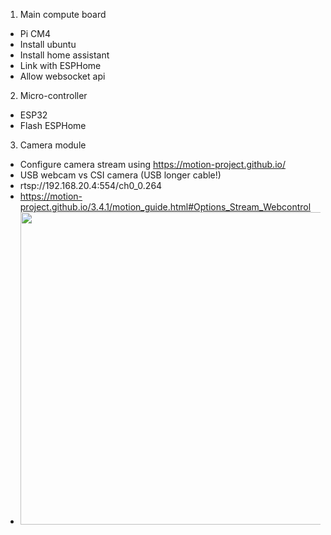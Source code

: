 1. Main compute board
  - Pi CM4
  - Install ubuntu
  - Install home assistant
  - Link with ESPHome
  - Allow websocket api

2. Micro-controller
  - ESP32
  - Flash ESPHome

3. Camera module
  - Configure camera stream using https://motion-project.github.io/
  - USB webcam vs CSI camera (USB longer cable!)
  - rtsp://192.168.20.4:554/ch0_0.264
  - https://motion-project.github.io/3.4.1/motion_guide.html#Options_Stream_Webcontrol
  - <img src=http://yourmotionpc:yourstreamport/ border="0" width=500>